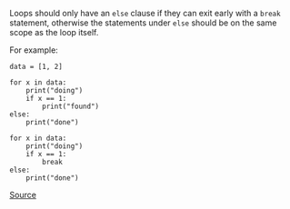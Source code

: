 Loops should only have an `else` clause if they can exit early with a `break` statement,
 otherwise the statements under `else` should be on the same scope as the loop itself.

For example:

    data = [1, 2]

    for x in data:
        print("doing")
        if x == 1:
            print("found")
    else:
        print("done")

    for x in data:
        print("doing")
        if x == 1:
            break
    else:
        print("done")

[Source](http://python-notes.curiousefficiency.org/en/latest/python_concepts/break_else.html)
      